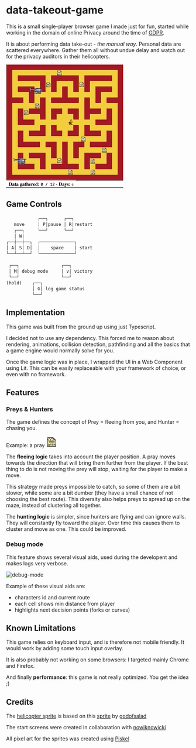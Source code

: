 # data-takeout-game

This is a small single-player browser game I made just for fun, started while working in the domain of online Privacy around the time of [GDPR](https://en.wikipedia.org/wiki/General_Data_Protection_Regulation).

It is about performing data take-out - *the manual way*.
Personal data are scattered everywhere. Gather them all without undue delay and watch out for the privacy auditors in their helicopters.

![demo](./img/docs/demo.gif)


## Game Controls

```
            ┌──┐      ┌──┐
   move     │ P│pause │ R│restart
   ┌──┐     └──┘      └──┘
   │ W│
┌──┼──┼──┐  ┌─────────────┐
│ A│ S│ D│  │    space    │ start
└──┴──┴──┘  └─────────────┘

 ┌──┐                ┌──┐
 │ M│ debug mode     │ v│ victory
 └──┘                └──┘
(hold)    ┌──┐
          │ G│ log game status
          └──┘
```


## Implementation

This game was built from the ground up using just Typescript.

I decided not to use any dependency. This forced me to reason about rendering, animations, collision detection, pathfinding and all the basics that a game engine would normally solve for you.

Once the game logic was in place, I wrapped the UI in a Web Component using Lit. This can be easily replaceable with your framework of choice, or even with no framework.

## Features

### Preys & Hunters

The game defines the concept of Prey = fleeing from you, and Hunter = chasing you. 

Example: a pray
![data](./img/docs/data.gif)

The **fleeing logic** takes into account the player position. A pray moves towards the direction that will bring them further from the player. If the best thing to do is not moving the prey will stop, waiting for the player to make a move. 

This strategy made preys impossible to catch, so some of them are a bit slower, while some are a bit dumber (they have a small chance of not choosing the best route). This diversity also helps preys to spread up on the maze, instead of clustering all together.


The **hunting logic** is simpler, since hunters are flying and can ignore walls. They will constantly fly toward the player.
Over time this causes them to cluster and move as one. This could be improved.

### Debug mode

This feature shows several visual aids, used during the developent and makes logs very verbose.

![debug-mode](.img/docs/debug-mode.png)

Example of these visual aids are:
- characters id and current route
- each cell shows min distance from player
- highlights next decision points (forks or curves)

## Known Limitations

This game relies on keyboard input, and is therefore not mobile friendly.
It would work by adding some touch input overlay.

It is also probably not working on some browsers: I targeted mainly Chrome and Firefox.

And finally **performance**: this game is not really optimized. You get the idea ;)

## Credits

The [helicopter sprite](img/authority.png) is based on this [sprite](https://www.pokecommunity.com/showthread.php?t=384499) by [godofsalad](https://www.pokecommunity.com/member.php?u=642968)

The start screens were created in collaboration with [nowiknowicki](https://www.behance.net/nowiknowicki)

All pixel art for the sprites was created using [Piskel](https://www.piskelapp.com/)